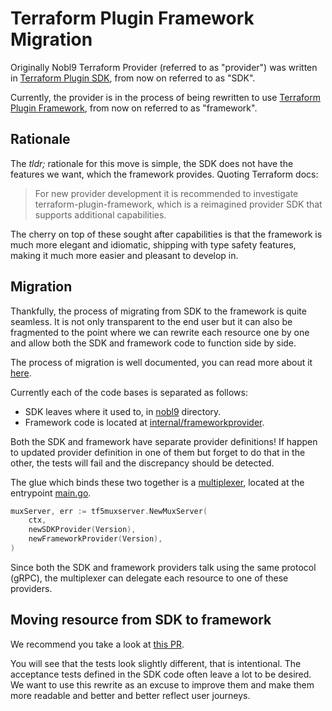 # Terraform Plugin Framework Migration

Originally Nobl9 Terraform Provider (referred to as "provider") was written
in [Terraform Plugin SDK](https://github.com/hashicorp/terraform-plugin-sdk),
from now on referred to as "SDK".

Currently, the provider is in the process of being rewritten
to use [Terraform Plugin Framework](https://developer.hashicorp.com/terraform/plugin/framework),
from now on referred to as "framework".

## Rationale

The _tldr;_ rationale for this move is simple, the SDK does not have the
features we want, which the framework provides.
Quoting Terraform docs:

> For new provider development it is recommended to investigate
terraform-plugin-framework, which is a reimagined provider SDK
that supports additional capabilities.

The cherry on top of these sought after capabilities is that the framework
is much more elegant and idiomatic, shipping with type safety features, making
it much more easier and pleasant to develop in.

## Migration

Thankfully, the process of migrating from SDK to the framework is quite
seamless. It is not only transparent to the end user but it can also be
fragmented to the point where we can rewrite each resource one by one and
allow both the SDK and framework code to function side by side.

The process of migration is well documented, you can read more about it
[here](https://developer.hashicorp.com/terraform/plugin/framework/migrating).

Currently each of the code bases is separated as follows:

- SDK leaves where it used to, in [nobl9](../nobl9/) directory.
- Framework code is located at [internal/frameworkprovider](../internal/frameworkprovider/).

Both the SDK and framework have separate provider definitions!
If happen to updated provider definition in one of them but forget
to do that in the other, the tests will fail and the discrepancy
should be detected.

The glue which binds these two together is a 
[multiplexer](https://github.com/hashicorp/terraform-plugin-mux),
located at the entrypoint [main.go](../main.go).

```go
muxServer, err := tf5muxserver.NewMuxServer(
	ctx,
	newSDKProvider(Version),
	newFrameworkProvider(Version),
)
```

Since both the SDK and framework providers talk using the same protocol (gRPC),
the multiplexer can delegate each resource to one of these providers.

## Moving resource from SDK to framework

We recommend you take a look at [this PR](https://github.com/nobl9/terraform-provider-nobl9/pull/425).

You will see that the tests look slightly different, that is intentional.
The acceptance tests defined in the SDK code often leave a lot to be desired.
We want to use this rewrite as an excuse to improve them and make them
more readable and better and better reflect user journeys.
